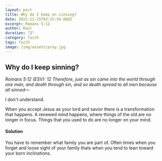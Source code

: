 ```yaml
---
layout: post
title: Why do I keep on sinning?
date: 2022-11-15T03:25:54.088Z
excerpt: Romans 5:12
author: Raul
duration: "2"
category: faith
tags: faith
image: /img/assets/pray.jpg
---
```

## W﻿hy do I keep sinning?

*Romans 5:12 (ESV): 12 Therefore, just as sin came into the world through one man, and death through sin, and so death spread to all men because all sinned—*

I﻿ don't understand.

W﻿hen you accept Jesus as your lord and savior there is a transformation that happens. A renewed mind happens, where things of the old are no longer in focus. Things that you used to do are no longer on your mind.

#### S﻿olution

Y﻿ou have to remember what family you are part of. Often times when you forget and loose sight of your family thats when you tend to lean toward your born inclinations.
